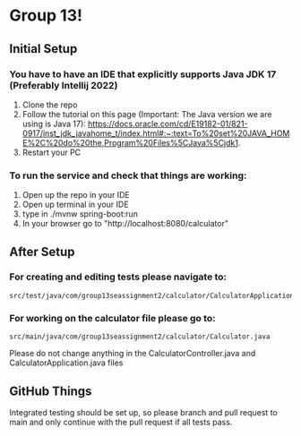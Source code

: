 # Group 13!
## Initial Setup
### You have to have an IDE that explicitly supports Java JDK 17 (Preferably Intellij 2022)

1. Clone the repo
2. Follow the tutorial on this page (Important: The Java version we are using is Java 17):
https://docs.oracle.com/cd/E19182-01/821-0917/inst_jdk_javahome_t/index.html#:~:text=To%20set%20JAVA_HOME%2C%20do%20the,Program%20Files%5CJava%5Cjdk1.
3. Restart your PC

### To run the service and check that things are working:
1. Open up the repo in your IDE
2. Open up terminal in your IDE
3. type in ./mvnw spring-boot:run
4. In your browser go to "http://localhost:8080/calculator"

##  After Setup

### For creating and editing tests please navigate to:
	src/test/java/com/group13seassignment2/calculator/CalculatorApplicationTests.java

### For working on the calculator file please go to:
	src/main/java/com/group13seassignment2/calculator/Calculator.java

Please do not change anything in the CalculatorController.java and CalculatorApplication.java files

## GitHub Things

Integrated testing should be set up, so please branch and pull request to main and only continue with the pull request if all tests pass.
